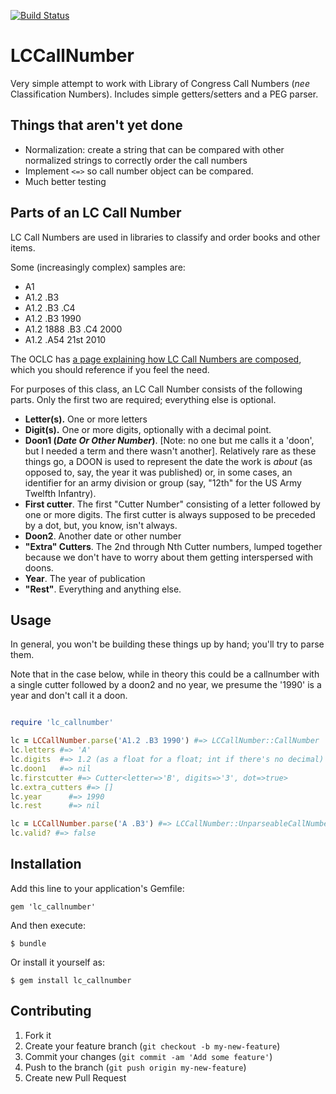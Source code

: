 [![Build Status](https://secure.travis-ci.org/billdueber/lc_callnumber.png)](http://travis-ci.org/billdueber/lc_callnumber)

# LCCallNumber

Very simple attempt to work with Library of Congress Call Numbers (_nee_ Classification Numbers).
Includes simple getters/setters and a PEG parser.


## Things that aren't yet done

* Normalization: create a string that can be compared with other normalized strings to correctly order the call numbers
* Implement `<=>` so call number object can be compared.
* Much better testing


## Parts of an LC Call Number

LC Call Numbers are used in libraries to classify and order books and other items.

Some (increasingly complex) samples are:

* A1
* A1.2 .B3
* A1.2 .B3 .C4
* A1.2 .B3 1990
* A1.2 1888 .B3 .C4 2000
* A1.2 .A54 21st 2010

The OCLC has [a page explaining how LC Call Numbers are composed](http://www.oclc.org/bibformats/en/0xx/050.html), which you should reference if you feel the need.

For purposes of this class, an LC Call Number consists of the following parts. Only the first two are required; everything else is optional.

* __Letter(s).__ One or more letters
* __Digit(s).__ One or more digits, optionally with a decimal point. 
* __Doon1 (_Date Or Other Number_)__. [Note: no one but me calls it a 'doon', but I needed a term and there wasn't another]. Relatively rare as these things go, a DOON is used to represent the date the work is _about_ (as opposed to, say, the year it was published) or, in some cases, an identifier for an army division or group (say, "12th" for the US Army Twelfth Infantry). 
* __First cutter__. The first "Cutter Number" consisting of a letter followed by one or more digits. The first cutter is always supposed to be preceded by a dot, but, you know, isn't always.
* __Doon2__. Another date or other number
* __"Extra" Cutters__. The 2nd through Nth Cutter numbers, lumped together because we don't have to worry about them getting interspersed with doons.
* __Year__. The year of publication
* __"Rest"__. Everything and anything else. 

## Usage

In general, you won't be building these things up by hand; you'll try to parse them.

Note that in the case below, while in theory this could be a callnumber with a single cutter followed by a doon2 and no year, we presume the '1990' is a year and don't call it a doon.

~~~ruby

require 'lc_callnumber'

lc = LCCallNumber.parse('A1.2 .B3 1990') #=> LCCallNumber::CallNumber
lc.letters #=> 'A'
lc.digits  #=> 1.2 (as a float for a float; int if there's no decimal)
lc.doon1   #=> nil
lc.firstcutter #=> Cutter<letter=>'B', digits=>'3', dot=>true>
lc.extra_cutters #=> []
lc.year      #=> 1990
lc.rest      #=> nil

lc = LCCallNumber.parse('A .B3') #=> LCCallNumber::UnparseableCallNumber
lc.valid? #=> false

~~~


## Installation

Add this line to your application's Gemfile:

    gem 'lc_callnumber'

And then execute:

    $ bundle

Or install it yourself as:

    $ gem install lc_callnumber





## Contributing

1. Fork it
2. Create your feature branch (`git checkout -b my-new-feature`)
3. Commit your changes (`git commit -am 'Add some feature'`)
4. Push to the branch (`git push origin my-new-feature`)
5. Create new Pull Request
